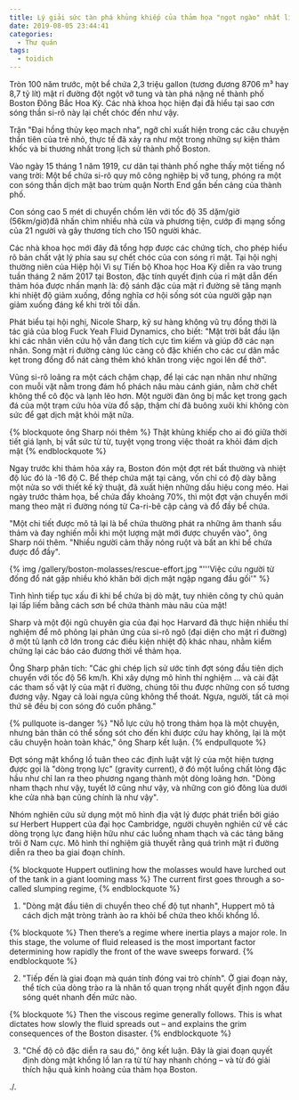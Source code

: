 ```yaml
---
title: Lý giải sức tàn phá khủng khiếp của thảm họa "ngọt ngào" nhất lịch sử Boston
date: 2019-08-05 23:44:41
categories:
  - Thư quán
tags:
  - toidich
---
```

Tròn 100 năm trước, một bể chứa 2,3 triệu gallon (tương đương 8706 m³ hay 8,7 tỷ lít) mật rỉ đường đột ngột vỡ tung và tàn phá nặng nề thành phố Boston Đông Bắc Hoa Kỳ. Các nhà khoa học hiện đại đã hiểu tại sao cơn sóng thần si-rô này lại chết chóc đến như vậy.
<!--more-->
<!-- {% raw %}
<div class="is-abstract">
  Bài này đã đăng trên trang <a href="http://teddytapdich.blogspot.com/2017/04/" target="_blank">Thư quán Teddy</a>, một trong những blog dang dở của mình. Bài dịch ra đời hồi 2017 trong lúc nông nhàn rảnh rỗi từ một bài báo trên <a href="https://www.theguardian.com/science/2017/feb/25/study-reveals-why-so-many-met-a-sticky-end-in-bostons-great-molasses-flood" target="_blank">The Guardian</a>.
</div>
{% endraw %} -->

Trận "Đại hồng thủy kẹo mạch nha", ngỡ chỉ xuất hiện trong các câu chuyện thần tiên của trẻ nhỏ, thực tế đã xảy ra như một trong những sự kiện thảm khốc và bi thương nhất trong lịch sử thành phố Boston.

Vào ngày 15 tháng 1 năm 1919, cư dân tại thành phố nghe thấy một tiếng nổ vang trời: Một bể chứa si-rô quy mô công nghiệp bị vỡ tung, phóng ra một con sóng thần dịch mật bao trùm quận North End gần bến cảng của thành phố.

Con sóng cao 5 mét di chuyển chồm lên với tốc độ 35 dặm/giờ (56km/giờ)đã nhấn chìm nhiều nhà cửa và phương tiện, cướp đi mạng sống của 21 người và gây thương tích cho 150 người khác.

Các nhà khoa học mới đây đã tổng hợp được các chứng tích, cho phép hiểu rõ bản chất vật lý phía sau sự chết chóc của con sóng rỉ mật. Tại hội nghị thường niên của Hiệp hội Vì sự Tiến bộ Khoa học Hoa Kỳ diễn ra vào trung tuần tháng 2 năm 2017 tại Boston, đặc tính quyết định của rỉ mật dẫn đến thảm hóa được nhấn mạnh là: độ sánh đặc của mật rỉ đường sẽ tăng mạnh khi nhiệt độ giảm xuống, đồng nghĩa cơ hội sống sót của người gặp nạn giảm xuống đáng kể khi trời tối dần.

Phát biểu tại hội nghị, Nicole Sharp, kỹ sư hàng không vũ trụ đồng thời là tác giả của blog Fuck Yeah Fluid Dynamics, cho biết: "Mặt trời bắt đầu lặn khi các nhân viên cứu hộ vẫn đang tích cực tìm kiếm và giúp đỡ các nạn nhân. Song mật rỉ đường càng lúc càng cô đặc khiến cho các cư dân mắc kẹt trong đống đổ nát càng thêm khó khăn trong việc ngoi lên để thở".

Vũng si-rô loãng ra một cách chậm chạp, để lại các nạn nhân như những con muỗi vặt nằm trong đám hổ phách nâu màu cánh gián, nằm chờ chết không thể cô độc và lạnh lẽo hơn. Một người đàn ông bị mắc kẹt trong gạch đá của một trạm cứu hỏa vừa đổ sập, thậm chí đã buông xuôi khi không còn sức để gạt dịch mật khỏi mặt nữa.

{% blockquote ông Sharp nói thêm %}
Thật khủng khiếp cho ai đó giữa thời tiết giá lạnh, bị vắt sức từ từ, tuyệt vọng trong việc thoát ra khỏi đám dịch mật
{% endblockquote %}

Ngay trước khi thảm hỏa xảy ra, Boston đón một đợt rét bất thường và nhiệt độ lúc đó là -16 độ C. Bể thép chứa mật tại cảng, vốn chỉ có độ dày bằng một nửa so với thiết kế kỹ thuật, đã xuất hiện những dấu hiệu cong méo. Hai ngày trước thảm họa, bể chứa đầy khoảng 70%, thì một đợt vận chuyển mới mang theo mật rỉ đường nóng từ Ca-ri-bê cập cảng và đổ đầy bể chứa.

"Một chi tiết được mô tả lại là bể chứa thường phát ra những âm thanh sầu thảm và đay nghiến mỗi khi một lượng mật mới được chuyển vào", ông Sharp nói thêm. "Nhiều người cảm thấy nóng ruột và bất an khi bể chứa được đổ đầy".

{% img /gallery/boston-molasses/rescue-effort.jpg "'''Việc cứu người từ đống đổ nát gặp nhiều khó khăn bởi dịch mật ngập ngang đầu gối'" %}

Tình hình tiếp tục xấu đi khi bể chứa bị dò mật, tuy nhiên công ty chủ quản lại lấp liếm bằng cách sơn bể chứa thành màu nâu của mật!

Sharp và một đội ngũ chuyên gia của đại học Harvard đã thực hiện nhiều thí nghiệm để mô phỏng lại phản ứng của si-rô ngô (đại diện cho mật rỉ đường) ở một tủ lạnh cỡ lớn trong các điều kiện nhiệt độ khác nhau, nhằm kiểm chứng lại các báo cáo đương thời về thảm họa.

Ông Sharp phân tích: "Các ghi chép lịch sử ước tính đợt sóng đầu tiên dịch chuyển với tốc độ 56 km/h. Khi xây dựng mô hình thí nghiệm … và cài đặt các tham số vật lý của mật rỉ đường, chúng tôi thu được những con số tương đương vậy. Ngay cả loài ngựa cũng không thể thoát. Ngựa, người, tất cả mọi thứ sẽ đều bị con sóng đó cuốn phăng."

{% pullquote is-danger %}
"Nỗ lực cứu hộ trong thảm họa là một chuyện, nhưng bản thân có thể sống sót cho đến khi được cứu hay không, lại là một câu chuyện hoàn toàn khác," ông Sharp kết luận.
{% endpullquote %}

Đợt sóng mật khổng lồ tuân theo các định luật vật lý của một hiện tượng được gọi là "dòng trọng lực" (gravity current), ở đó một luồng chất lỏng đặc hầu như chỉ lan ra theo phương ngang thành một dòng loãng hơn. "Dòng nham thạch như vậy, tuyết lở cũng như vậy, và những con gió đông lùa dưới khe cửa nhà bạn cũng chính là như vậy".

Nhóm nghiên cứu sử dụng một mô hình địa vật lý được phát triển bởi giáo sư Herbert Huppert của đại học Cambridge, người chuyên nghiên cứ về các dòng trọng lực đang hiện hữu như các luồng nham thạch và các tảng băng trôi ở Nam cực. Mô hình thí nghiệm giả thuyết rằng quá trình mật rỉ đường diễn ra theo ba giai đoạn chính.

{% blockquote Huppert outlining how the molasses would have lurched out of the tank in a giant looming mass %}
The current first goes through a so-called slumping regime,
{% endblockquote %}

1. "Dòng mật đầu tiên di chuyển theo chế độ tụt nhanh", Huppert mô tả cách dịch mật tròng trành ào ra khỏi bể chứa theo khối khổng lồ.

{% blockquote %}
Then there’s a regime where inertia plays a major role. In this stage, the volume of fluid released is the most important factor determining how rapidly the front of the wave sweeps forward.
{% endblockquote %}

2. "Tiếp đến là giai đoạn mà quán tính đóng vai trò chính". Ở giai đoạn này, thể tích của dòng trào ra là nhân tố quan trọng nhất quyết định ngọn đầu sóng quét nhanh đến mức nào.

{% blockquote %}
Then the viscous regime generally follows. This is what dictates how slowly the fluid spreads out – and explains the grim consequences of the Boston disaster.
{% endblockquote %}

3. "Chế độ cô đặc diễn ra sau đó," ông kết luận. Đây là giai đoạn quyết định dòng mật khổng lồ lan ra từ từ hay nhanh chóng – và từ đó giải thích hậu quả kinh hoàng của thảm họa Boston.

./.